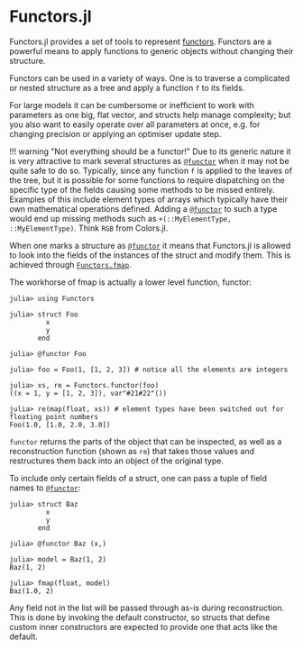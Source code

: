 # Functors.jl

Functors.jl provides a set of tools to represent [functors](https://en.wikipedia.org/wiki/Functor_(functional_programming)). Functors are a powerful means to apply functions to generic objects without changing their structure.

Functors can be used in a variety of ways. One is to traverse a complicated or nested structure as a tree and apply a function `f` to its fields.

For large models it can be cumbersome or inefficient to work with parameters as one big, flat vector, and structs help manage complexity; but you also want to easily operate over all parameters at once, e.g. for changing precision or applying an optimiser update step.

!!! warning "Not everything should be a functor!"
    Due to its generic nature it is very attractive to mark several structures as [`@functor`](@ref) when it may not be quite safe to do so.
    Typically, since any function `f` is applied to the leaves of the tree, but it is possible for some functions to require dispatching on the specific type of the fields causing some methods to be missed entirely.
    Examples of this include element types of arrays which typically have their own mathematical operations defined. Adding a [`@functor`](@ref) to such a type would end up missing methods such as `+(::MyElementType, ::MyElementType)`. Think `RGB` from Colors.jl.

When one marks a structure as [`@functor`](@ref) it means that Functors.jl is allowed to look into the fields of the instances of the struct and modify them. This is achieved through [`Functors.fmap`](@ref).

The workhorse of fmap is actually a lower level function, functor:

```julia-repl
julia> using Functors

julia> struct Foo
         x
         y
       end

julia> @functor Foo

julia> foo = Foo(1, [1, 2, 3]) # notice all the elements are integers

julia> xs, re = Functors.functor(foo)
((x = 1, y = [1, 2, 3]), var"#21#22"())

julia> re(map(float, xs)) # element types have been switched out for floating point numbers
Foo(1.0, [1.0, 2.0, 3.0])
```

`functor` returns the parts of the object that can be inspected, as well as a reconstruction function (shown as `re`) that takes those values and restructures them back into an object of the original type.

To include only certain fields of a struct, one can pass a tuple of field names to [`@functor`](@ref):

```julia-repl
julia> struct Baz
         x
         y
       end

julia> @functor Baz (x,)

julia> model = Baz(1, 2)
Baz(1, 2)

julia> fmap(float, model)
Baz(1.0, 2)
```

Any field not in the list will be passed through as-is during reconstruction. This is done by invoking the default constructor, so structs that define custom inner constructors are expected to provide one that acts like the default.

